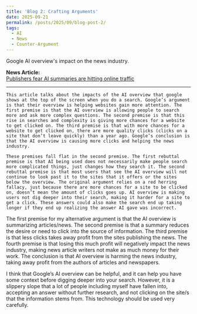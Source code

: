 ```yaml
---
title: 'Blog 2: Crafting Arguments'
date: 2025-09-21
permalink: /posts/2025/09/blog-post-2/
tags:
  - AI
  - News
  - Counter-Argument
---
```


Google AI overview's impact on the news industry.

**News Article:**  
[Publishers fear AI summaries are hitting online traffic](https://www.bbc.com/news/articles/c0mlvryx0exo)

---
	This article talks about the impacts of the AI overview that google shows at the top of the screen when you do a search. Google’s argument is that their overview is helping websites gain more attention. The first premise is that the AI overview is allowing people to search more and ask more complex questions. The second premise is that this rise in searches and complexity is giving more chances for a website to get clicked on. The third premise is that with more chances for a website to get clicked on, there are more quality clicks (clicks on a site that don’t leave quickly) than a year ago. Google’s conclusion is that the AI overview is causing more clicks and helping the news industry. 
	
	These premises fall flat in the second premise. The first rebuttal premise is that AI being used does not necessarily make people search more complicated things, just changes how they search it. The second rebuttal premise is that most users that see the AI overview will not continue to look past it to the sites that it offers or the sites below the overview. The original argument relies on a red herring fallacy, just because there are more chances for a site to be clicked on, doesn’t mean the amount of clicks goes up. AI overview is making users not dig deeper into their search, making it harder for a site to get a click. These answers could also make the search end up taking longer if they end up realizing the answer AI gave was incorrect. 

  The first premise for my alternative argument is that the AI overview is summarizing articles/news. The second premise is that a summary reduces the desire or need to click into the source of information. The third premise is that less clicks takes away profit from the sites publishing the news. The fourth premise is that losing this much profit will negatively impact the news industry, making news article writers not make as much money for their work. The conclusion is that AI overview is harming the news industry, taking away profit from the authors of articles and newspapers.

  I think that Google’s AI overview can be helpful, and it can help you have some context before digging deeper into your search. However, it is a slippery slope that a lot of people including myself have fallen into, accepting an answer without further research, and not clicking on the site/s that the information stems from. This technology should be used very carefully.
	
	

	
	

